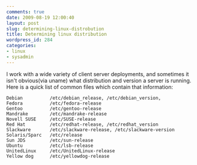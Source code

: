 ```yaml
---
comments: true
date: 2009-08-19 12:00:40
layout: post
slug: determining-linux-distrobution
title: Determining linux distribution
wordpress_id: 284
categories:
- linux
- sysadmin
---
```


I work with a wide variety of client server deployments, and sometimes it isn't obvious(via uname) what distribution and version a server is running. Here is a quick list of common files which contain that information:


    
    
    Debian          /etc/debian_release, /etc/debian_version,
    Fedora          /etc/fedora-release
    Gentoo          /etc/gentoo-release
    Mandrake        /etc/mandrake-release
    Novell SUSE     /etc/SUSE-release
    Red Hat         /etc/redhat-release, /etc/redhat_version
    Slackware       /etc/slackware-release, /etc/slackware-version
    Solaris/Sparc   /etc/release
    Sun JDS         /etc/sun-release
    Ubuntu          /etc/lsb-release
    UnitedLinux     /etc/UnitedLinux-release
    Yellow dog      /etc/yellowdog-release
    
